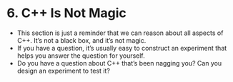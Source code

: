 # 6. C++ Is Not Magic

- This section is just a reminder that we can reason about all aspects of C++. It’s not a black box, and it’s not magic.
- If you have a question, it’s usually easy to construct an experiment that helps you answer the question for yourself.
- Do you have a question about C++ that’s been nagging you? Can you design an experiment to test it?